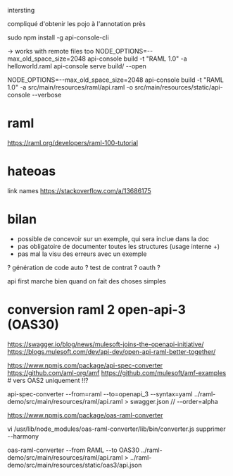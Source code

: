 intersting



compliqué d'obtenir les pojo à l'annotation près



sudo npm install -g api-console-cli

 ->  works with remote files too
NODE_OPTIONS=--max_old_space_size=2048
api-console build -t "RAML 1.0" -a helloworld.raml
api-console serve build/ --open



NODE_OPTIONS=--max_old_space_size=2048 api-console build -t "RAML 1.0" -a src/main/resources/raml/api.raml -o src/main/resources/static/api-console --verbose


# raml
https://raml.org/developers/raml-100-tutorial


# hateoas
link names
https://stackoverflow.com/a/13686175


# bilan

- possible de concevoir sur un exemple, qui sera inclue dans la doc
- pas obligatoire de documenter toutes les structures (usage interne +)
- pas mal la visu des erreurs avec un exemple


? génération de code auto ?
test de contrat ?
oauth ?

api first marche bien quand on fait des choses simples

# conversion raml 2 open-api-3 (OAS30)

https://swagger.io/blog/news/mulesoft-joins-the-openapi-initiative/
https://blogs.mulesoft.com/dev/api-dev/open-api-raml-better-together/

https://www.npmjs.com/package/api-spec-converter
https://github.com/aml-org/amf
https://github.com/mulesoft/amf-examples # vers OAS2 uniquement !!?


api-spec-converter --from=raml --to=openapi_3 --syntax=yaml ../raml-demo/src/main/resources/raml/api.raml > swagger.json
//  --order=alpha 

https://www.npmjs.com/package/oas-raml-converter

vi /usr/lib/node_modules/oas-raml-converter/lib/bin/converter.js
supprimer --harmony

oas-raml-converter --from RAML --to OAS30 ../raml-demo/src/main/resources/raml/api.raml >  ../raml-demo/src/main/resources/static/oas3/api.json



